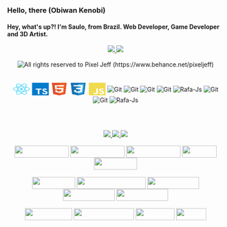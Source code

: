 ### Hello, there (Obiwan Kenobi) 

#### Hey, what's up?! I'm Saulo, from Brazil. Web Developer, Game Developer and 3D Artist. 

<div align="center">
  <a href="https://github.com/SauloOliveira06">
  <img height="180em" src="https://github-readme-stats.vercel.app/api?username=SauloOliveira06&show_icons=true&theme=dracula&include_all_commits=true&count_private=true"/>
  <img height="180em" src="https://github-readme-stats.vercel.app/api/top-langs/?username=SauloOliveira06&layout=compact&langs_count=7&theme=dracula"/>
    </a>
</div>
    
<div align="center">
    <br>
    <img alt="All rights reserved to Pixel Jeff (https://www.behance.net/pixeljeff)" src="https://mir-s3-cdn-cf.behance.net/project_modules/1400/38094b95235473.5e92ecc4409a8.gif" />
</div>
  <br><br>
 <div style="display: inline_block" align="center">
  <img align="center" alt="Rafa-React" height="30" width="40" src="https://raw.githubusercontent.com/devicons/devicon/master/icons/react/react-original.svg"/>
  <img align="center" alt="Rafa-Ts" height="30" width="40" src="https://raw.githubusercontent.com/devicons/devicon/master/icons/typescript/typescript-plain.svg"/>
  <img align="center" alt="Rafa-HTML" height="30" width="40" src="https://raw.githubusercontent.com/devicons/devicon/master/icons/html5/html5-original.svg"/>
  <img align="center" alt="Rafa-CSS" height="30" width="40" src="https://raw.githubusercontent.com/devicons/devicon/master/icons/css3/css3-original.svg"/>
  <img align="center" alt="Rafa-Js" height="30" width="40" src="https://raw.githubusercontent.com/devicons/devicon/master/icons/javascript/javascript-plain.svg"/>
  <img align="center" alt="Git" height="30" width="40" src="https://icongr.am/devicon/nodejs-original.svg?size=128&color=currentColor"/>
  <img align="center" alt="Git" height="30" width="40" src="https://icongr.am/devicon/mongodb-original.svg?size=128&color=currentColor"/>
  <img align="center" alt="Git" height="30" width="40" src="https://icongr.am/devicon/git-original.svg?size=128&color=currentColor"/>
  <img align="center" alt="Git" height="30" width="40" src="https://icongr.am/devicon/sourcetree-original.svg?size=128&color=currentColor"/>
  <img align="center" alt="Rafa-Js" height="30" width="40" src="https://raw.githubusercontent.com/jmnote/z-icons/master/svg/bootstrap.svg"/>
  <img align="center" alt="Git" height="30" width="40" src="https://icongr.am/devicon/yarn-original.svg?size=128&color=currentColor"/>
  <img align="center" alt="Git" height="30" width="40" src="https://icongr.am/devicon/npm-original-wordmark.svg?size=128&color=currentColor"/>
  <img align="center" alt="Rafa-Js" height="30" width="40" src="https://icongr.am/devicon/babel-original.svg?size=128&color=currentColor"/>
</div>
    
<br><br>

<div align="center"> 
  <a href="https://instagram.com/SauloOliveira06" target="_blank">
    <img src="https://img.shields.io/badge/-Instagram-%23E4405F?style=for-the-badge&logo=instagram&logoColor=white" target="_blank" />
  </a>
  <a href="saulo.oliveira@gmail.com">
    <img src="https://img.shields.io/badge/-Gmail-%23333?style=for-the-badge&logo=gmail&logoColor=white" target="_blank" />
  </a>
  <a href="https://www.linkedin.com/in/saulo-oliveira-422542b2/" target="_blank">
    <img src="https://img.shields.io/badge/-LinkedIn-%230077B5?style=for-the-badge&logo=linkedin&logoColor=white" target="_blank" />
  </a>
</div>
  <br>
  <div align="center">
    <img align="center" alt="" height="28" width="126" src="https://img.shields.io/badge/Epic%20Games-313131?style=for-the-badge&logo=Epic%20Games&logoColor=white">
    <img align="center" alt="" height="28" width="126" src="https://img.shields.io/badge/Counter_Strike-000000?style=for-the-badge&logo=counter-strike&logoColor=white">
    <img align="center" alt="" height="28" width="126" src="https://img.shields.io/badge/PlayStation-003791?style=for-the-badge&logo=playstation&logoColor=white">
    <img align="center" alt="" height="28" width="80" src="https://img.shields.io/badge/Steam-000000?style=for-the-badge&logo=steam&logoColor=white">
    <img align="center" alt="" height="28" width="100" src="https://img.shields.io/badge/blender-%23F5792A.svg?style=for-the-badge&logo=blender&logoColor=white">
  </div>
  <br>
  <div align="center">
    <img align="center" alt="" height="28" width="100" src="https://img.shields.io/badge/Discord-7289DA?style=for-the-badge&logo=discord&logoColor=white" />
    <img align="center" alt="" height="28" width="160" src="https://aleen42.github.io/badges/src/stackoverflow.svg" />
    <img align="center" alt="" height="28" width="120" src="https://img.shields.io/badge/Google_Play-414141?style=for-the-badge&logo=google-play&logoColor=white" />
    <img align="center" alt="" height="28" width="120" src="https://img.shields.io/badge/Linux_Mint-87CF3E?style=for-the-badge&logo=linux-mint&logoColor=white" />
    <img align="center" alt="" height="28" width="120" src="https://img.shields.io/badge/Windows-0078D6?style=for-the-badge&logo=windows&logoColor=white" />
  </div>
  <br>
  <div align="center">
    <img align="center" alt="" height="28" width="110" src="https://img.shields.io/badge/YouTube-FF0000?style=for-the-badge&logo=youtube&logoColor=white">
    <img align="center" alt="" height="28" width="140" src="https://img.shields.io/badge/YouTube_Music-FF0000?style=for-the-badge&logo=youtube-music&logoColor=white">
    <img align="center" alt="" height="28" width="90" src="https://img.shields.io/badge/Netflix-E50914?style=for-the-badge&logo=netflix&logoColor=white">
    <img align="center" alt="" height="28" width="70" src="https://img.shields.io/badge/iFood-EA1D2C?style=for-the-badge&logo=ifood&logoColor=white">
  </div>
